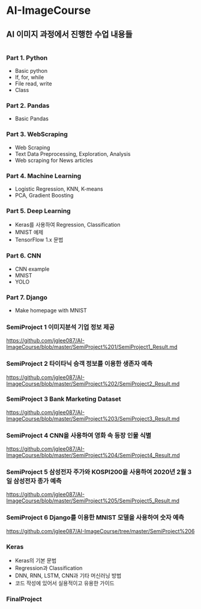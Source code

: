# AI-ImageCourse
## AI 이미지 과정에서 진행한 수업 내용들  
#  
### Part 1. Python
- Basic python
- If, for, while
- File read, write
- Class

### Part 2. Pandas
- Basic Pandas

### Part 3. WebScraping
- Web Scraping
- Text Data Preprocessing, Exploration, Analysis
- Web scraping for News articles

### Part 4. Machine Learning
- Logistic Regression, KNN, K-means
- PCA, Gradient Boosting 

### Part 5. Deep Learning
- Keras를 사용하여 Regression, Classification
- MNIST 예제
- TensorFlow 1.x 문법 

### Part 6. CNN
- CNN example
- MNIST
- YOLO

### Part 7. Django   
- Make homepage with MNIST

### SemiProject 1 이미지분석 기업 정보 제공
https://github.com/jglee087/AI-ImageCourse/blob/master/SemiProject%201/SemiProject1_Result.md  

### SemiProject 2 타이타닉 승객 정보를 이용한 생존자 예측
https://github.com/jglee087/AI-ImageCourse/blob/master/SemiProject%202/SemiProject2_Result.md  

### SemiProject 3 Bank Marketing Dataset
https://github.com/jglee087/AI-ImageCourse/blob/master/SemiProject%203/SemiProject3_Result.md  

### SemiProject 4 CNN을 사용하여 영화 속 등장 인물 식별
https://github.com/jglee087/AI-ImageCourse/blob/master/SemiProject%204/SemiProject4_Result.md  

### SemiProject 5 삼성전자 주가와 KOSPI200을 사용하여 2020년 2월 3일 삼성전자 종가 예측
https://github.com/jglee087/AI-ImageCourse/blob/master/SemiProject%205/SemiProject5_Result.md  

### SemiProject 6 Django를 이용한 MNIST 모델을 사용하여 숫자 예측  
https://github.com/jglee087/AI-ImageCourse/tree/master/SemiProject%206  

### Keras
- Keras의 기본 문법
- Regression과 Classification
- DNN, RNN, LSTM, CNN과 기타 머신러닝 방법
- 코드 작성에 있어서 실용적이고 유용한 가이드

### FinalProject

